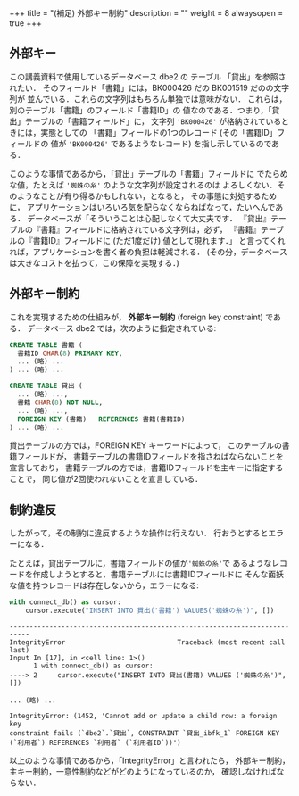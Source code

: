 +++
title = "(補足) 外部キー制約"
description = ""
weight = 8
alwaysopen = true
+++

## 外部キー

この講義資料で使用しているデータベース dbe2 の
テーブル 「貸出」を参照されたい．
そのフィールド「書籍」には，BK000426 だの BK001519 だのの文字列が
並んでいる．これらの文字列はもちろん単独では意味がない．
これらは，別のテーブル「書籍」のフィールド「書籍ID」の
値なのである．つまり，「貸出」テーブルの「書籍フィールド」に，
文字列 `'BK000426'` が格納されているときには，実態としての
「書籍」フィールドの1つのレコード (その「書籍ID」フィールドの
値が `'BK000426'` であるようなレコード) を指し示しているのである．

このような事情であるから，「貸出」テーブルの「書籍」フィールドに
でたらめな値，たとえば `'蜘蛛の糸'` のような文字列が設定されるのは
よろしくない．そのようなことが有り得るかもしれない，となると，
その事態に対処するために，
アプリケーションはいろいろ気を配らなくならねばなって，たいへんである．
データベースが「そういうことは心配しなくて大丈夫です．
『貸出』テーブルの『書籍』フィールドに格納されている文字列は，必ず，
『書籍』テーブルの『書籍ID』フィールドに (ただ1度だけ) 値として現れます．」
と言ってくれれば，アプリケーションを書く者の負担は軽減される．
(その分，データベースは大きなコストを払って，この保障を実現する．)

## 外部キー制約

これを実現するための仕組みが，
__外部キー制約__ (foreign key constraint) である．
データベース dbe2 では，次のように指定されている:

```sql
CREATE TABLE 書籍 (
  書籍ID CHAR(8) PRIMARY KEY,
  ... (略) ...
) ... (略) ...

CREATE TABLE 貸出 (
  ... (略) ...,
  書籍 CHAR(8) NOT NULL,
  ... (略) ...,
  FOREIGN KEY (書籍)   REFERENCES 書籍(書籍ID)
) ... (略) ...
```

貸出テーブルの方では，FOREIGN KEY キーワードによって，
このテーブルの書籍フィールドが，
書籍テーブルの書籍IDフィールドを指さねばならないことを宣言しており，
書籍テーブルの方では，書籍IDフィールドを主キーに指定することで，
同じ値が2回使われないことを宣言している．

## 制約違反

したがって，その制約に違反するような操作は行えない．
行おうとするとエラーになる．

たとえば，貸出テーブルに，書籍フィールドの値が`'蜘蛛の糸'`で
あるようなレコードを作成しようとすると，書籍テーブルには書籍IDフィールドに
そんな面妖な値を持つレコードは存在しないから，エラーになる:

```python
with connect_db() as cursor:
    cursor.execute("INSERT INTO 貸出('書籍') VALUES('蜘蛛の糸')", [])
```

```
---------------------------------------------------------------------------
IntegrityError                            Traceback (most recent call last)
Input In [17], in <cell line: 1>()
      1 with connect_db() as cursor:
----> 2     cursor.execute("INSERT INTO 貸出(書籍) VALUES ('蜘蛛の糸')", [])

... (略) ...

IntegrityError: (1452, 'Cannot add or update a child row: a foreign key
constraint fails (`dbe2`.`貸出`, CONSTRAINT `貸出_ibfk_1` FOREIGN KEY
(`利用者`) REFERENCES `利用者` (`利用者ID`))')
```

以上のような事情であるから，「IntegrityError」と言われたら，
外部キー制約，主キー制約，一意性制約などがどのようになっているのか，
確認しなければならない．

